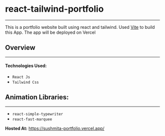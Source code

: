 # react-tailwind-portfolio

---

This is a portfolio website built using react and tailwind. Used [Vite](https://vitejs.dev/guide/) to build this App. The app will be deployed on Vercel

## Overview

---

#### Technologies Used:

- `React Js`
- `Tailwind Css`

## Animation Libraries:

---

- `react-simple-typewriter`
- `react-fast-marquee`

**Hosted At:** https://sushmita-portfolio.vercel.app/
